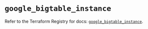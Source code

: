 # `google_bigtable_instance`

Refer to the Terraform Registry for docs: [`google_bigtable_instance`](https://registry.terraform.io/providers/hashicorp/google/5.14.0/docs/resources/bigtable_instance).
